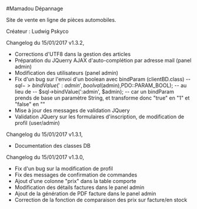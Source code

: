#Mamadou Dépannage

Site de vente en ligne de pièces automobiles.

Créateur : Ludwig Pskyco

Changelog du 15/01/2017 v1.3.2,
- Corrections d'UTF8 dans la gestion des articles
- Préparation du JQuerry AJAX d'auto-complétion par adresse mail (panel admin)
- Modification des utilisateurs (panel admin)
- Fix d'un bug sur l'envoi d'un boolean avec bindParam (clientBD.class)
-- $sql->bindValue(':admin', boolval($admin),PDO::PARAM_BOOL);
-- au lieu de
-- $sql->bindValue(':admin', $admin);
-- car un bindParam prends de base un paramètre String, et transforme donc "true" en "1" et "false" en ""
- Mise à jour des messages de validation JQuery
- Validation JQuery sur les formulaires d'inscription, de modification de profil (user/admin)

Changelog du 15/01/2017 v1.3.1,
- Documentation des classes DB

Changelog du 15/01/2017 v1.3.0,

- Fix d'un bug sur la modification de profil
- Fix des messages de confirmation de commandes
- Ajout d'une colonne "prix" dans la table comporte
- Modification des détails factures dans le panel admin
- Ajout de la génération de PDF facture dans le panel admin
- Correction de la fonction de comparaison des prix sur facture/en stock